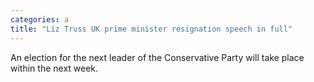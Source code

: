 ```yaml
---
categories: a
title: "Liz Truss UK prime minister resignation speech in full"
---
```

An election for the next leader of the Conservative Party will take place within the next week.